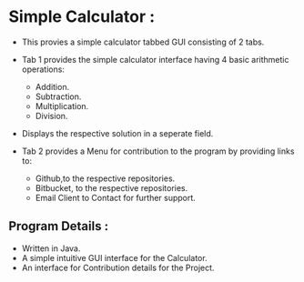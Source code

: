 # Simple Calculator :
  * This provies a simple calculator tabbed GUI consisting of 2 tabs.
  * Tab 1 provides the simple calculator interface having 4 basic arithmetic operations:
      * Addition.
      * Subtraction.
      * Multiplication.
      * Division.

  * Displays the respective solution in a seperate field.
  * Tab 2 provides a Menu for contribution to the program by providing links to:
      * Github,to the respective repositories.
      * Bitbucket, to the respective repositories.
      * Email Client to Contact for further support.

## Program Details :
  * Written in Java.
  * A simple intuitive GUI interface for the Calculator.
  * An interface for Contribution details for the Project.
